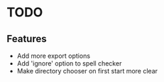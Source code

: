 # TODO
## Features
- Add more export options
- Add 'ignore' option to spell checker
- Make directory chooser on first start more clear